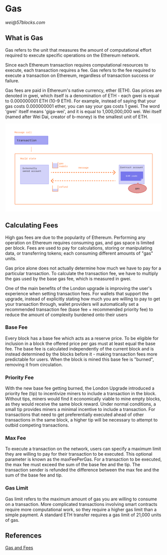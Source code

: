 # Gas

_wei@57blocks.com_

## What is Gas
Gas refers to the unit that measures the amount of computational effort required to execute specific operations on the Ethereum network.

Since each Ethereum transaction requires computational resources to execute, each transaction requires a fee. Gas refers to the fee required to execute a transaction on Ethereum, regardless of transaction success or failure.

Gas fees are paid in Ethereum's native currency, ether (ETH). Gas prices are denoted in gwei, which itself is a denomination of ETH - each gwei is equal to 0.000000001 ETH (10-9 ETH). For example, instead of saying that your gas costs 0.000000001 ether, you can say your gas costs 1 gwei. The word 'gwei' itself means 'giga-wei', and it is equal to 1,000,000,000 wei. Wei itself (named after Wei Dai, creator of b-money) is the smallest unit of ETH.

![Gas Fee](../../assets/images/ethereum_gas.png)

## Calculating Fees
High gas fees are due to the popularity of Ethereum. Performing any operation on Ethereum requires consuming gas, and gas space is limited per block. Fees are used to pay for calculations, storing or manipulating data, or transferring tokens; each consuming different amounts of "gas" units. 

Gas price alone does not actually determine how much we have to pay for a particular transaction. To calculate the transaction fee, we have to multiply the gas used by the base gas fee, which is measured in gwei.

One of the main benefits of the London upgrade is improving the user's experience when setting transaction fees. For wallets that support the upgrade, instead of explicitly stating how much you are willing to pay to get your transaction through, wallet providers will automatically set a recommended transaction fee (base fee + recommended priority fee) to reduce the amount of complexity burdened onto their users

### Base Fee
Every block has a base fee which acts as a reserve price. To be eligible for inclusion in a block the offered price per gas must at least equal the base fee. The base fee is calculated independently of the current block and is instead determined by the blocks before it - making transaction fees more predictable for users. When the block is mined this base fee is "burned", removing it from circulation.

### Priority Fee
With the new base fee getting burned, the London Upgrade introduced a priority fee (tip) to incentivize miners to include a transaction in the block. Without tips, miners would find it economically viable to mine empty blocks, as they would receive the same block reward. Under normal conditions, a small tip provides miners a minimal incentive to include a transaction. For transactions that need to get preferentially executed ahead of other transactions in the same block, a higher tip will be necessary to attempt to outbid competing transactions.

### Max Fee
To execute a transaction on the network, users can specify a maximum limit they are willing to pay for their transaction to be executed. This optional parameter is known as the maxFeePerGas. For a transaction to be executed, the max fee must exceed the sum of the base fee and the tip. The transaction sender is refunded the difference between the max fee and the sum of the base fee and tip.

### Gas Limit
Gas limit refers to the maximum amount of gas you are willing to consume on a transaction. More complicated transactions involving smart contracts require more computational work, so they require a higher gas limit than a simple payment. A standard ETH transfer requires a gas limit of 21,000 units of gas.

## References
[Gas and Fees](https://ethereum.org/en/developers/tutorials/logging-events-smart-contracts/)